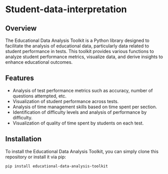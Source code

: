 # Student-data-interpretation

## Overview
The Educational Data Analysis Toolkit is a Python library designed to facilitate the analysis of educational data, particularly data related to student performance in tests. This toolkit provides various functions to analyze student performance metrics, visualize data, and derive insights to enhance educational outcomes.

## Features
- Analysis of test performance metrics such as accuracy, number of questions attempted, etc.
- Visualization of student performance across tests.
- Analysis of time management skills based on time spent per section.
- Identification of difficulty levels and analysis of performance by difficulty.
- Visualization of quality of time spent by students on each test.

## Installation
To install the Educational Data Analysis Toolkit, you can simply clone this repository or install it via pip:

```bash
pip install educational-data-analysis-toolkit
